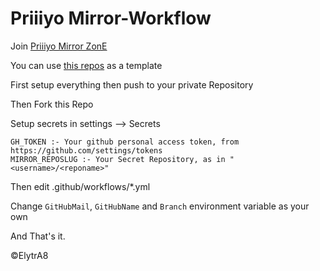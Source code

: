 # Priiiyo Mirror-Workflow
Join [Priiiyo Mirror ZonE](https://t.me/PriiiyoMirror)

You can use [this repos](https://github.com/PriiiyoLab/Mirrorbot-Repos) as a template

First setup everything then push to your private Repository

Then Fork this Repo

Setup secrets in settings --> Secrets

```text
GH_TOKEN :- Your github personal access token, from https://github.com/settings/tokens
MIRROR_REPOSLUG :- Your Secret Repository, as in "<username>/<reponame>"
```

Then edit .github/workflows/*.yml

Change `GitHubMail`, `GitHubName` and `Branch` environment variable as your own

And That's it.

©ElytrA8
